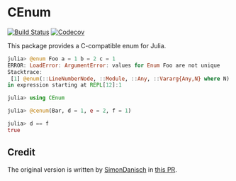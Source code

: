 # CEnum

[![Build Status](https://github.com/JuliaInterop/CEnum.jl/workflows/CI/badge.svg)](https://github.com/JuliaInterop/CEnum.jl/actions)
[![Codecov](https://codecov.io/gh/JuliaInterop/CEnum.jl/branch/master/graph/badge.svg)](https://codecov.io/gh/JuliaInterop/CEnum.jl)

This package provides a C-compatible enum for Julia.

```julia
julia> @enum Foo a = 1 b = 2 c = 1
ERROR: LoadError: ArgumentError: values for Enum Foo are not unique
Stacktrace:
 [1] @enum(::LineNumberNode, ::Module, ::Any, ::Vararg{Any,N} where N) at ./Enums.jl:128
in expression starting at REPL[12]:1

julia> using CEnum

julia> @cenum(Bar, d = 1, e = 2, f = 1)

julia> d == f
true
```

## Credit
The original version is written by [SimonDanisch](https://github.com/SimonDanisch) in [this PR](https://github.com/JuliaInterop/Clang.jl/pull/162).
